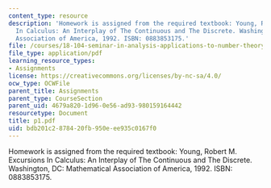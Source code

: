 ```yaml
---
content_type: resource
description: 'Homework is assigned from the required textbook: Young, Robert M. Excursions
  In Calculus: An Interplay of The Continuous and The Discrete. Washington, DC: Mathematical
  Association of America, 1992. ISBN: 0883853175.'
file: /courses/18-104-seminar-in-analysis-applications-to-number-theory-fall-2006/bdb201c2878420fb950eee935c0167f0_p1.pdf
file_type: application/pdf
learning_resource_types:
- Assignments
license: https://creativecommons.org/licenses/by-nc-sa/4.0/
ocw_type: OCWFile
parent_title: Assignments
parent_type: CourseSection
parent_uid: 4679a820-1d96-0e56-ad93-980159164442
resourcetype: Document
title: p1.pdf
uid: bdb201c2-8784-20fb-950e-ee935c0167f0
---
```

Homework is assigned from the required textbook: Young, Robert M. Excursions In Calculus: An Interplay of The Continuous and The Discrete. Washington, DC: Mathematical Association of America, 1992. ISBN: 0883853175.